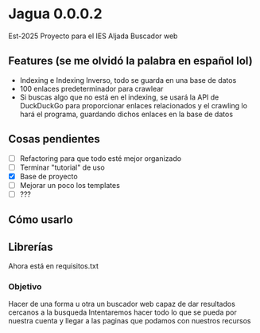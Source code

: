 # Jagua 0.0.0.2
Est-2025 
Proyecto para el IES Aljada
Buscador web

## Features (se me olvidó la palabra en español lol)

- Indexing e Indexing Inverso, todo se guarda en una base de datos
- 100 enlaces predeterminador para crawlear
- Si buscas algo que no está en el indexing, se usará la API de DuckDuckGo para proporcionar enlaces relacionados y el crawling lo hará el programa, guardando dichos enlaces en la base de datos

## Cosas pendientes

- [ ] Refactoring para que todo esté mejor organizado
- [ ] Terminar "tutorial" de uso
- [X] Base de proyecto
- [ ] Mejorar un poco los templates
- [ ] ???

## Cómo usarlo

## Librerías
Ahora está en requisitos.txt

### Objetivo
Hacer de una forma u otra un buscador web capaz de dar resultados cercanos a la busqueda
Intentaremos hacer todo lo que se pueda por nuestra cuenta y llegar a las paginas que podamos con nuestros recursos
